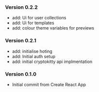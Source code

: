 ### Version 0.2.2

- add: Ui for user collections
- add: Ui for templates
- add: colour theme variables for previews

### Version 0.2.1

- add: initialise hoting
- add: Initial auth setup
- add: initial cryptokitty api implmentation

### Version 0.1.0

- Initial commit from Create React App
